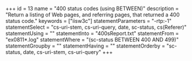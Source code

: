 +++
id = 13
name = "400 status codes (using BETWEEN)"
description = "Return a listing of Web pages, and referring pages, that returned a 400 status code."
keywords = ["iisw3c"]
statementParameters = "-rtp:-1"
statementSelect = "cs-uri-stem, cs-uri-query, date, sc-status, cs(Referer)"
statementUsing = ""
statementInto = "400sReport.txt"
statementFrom = "ex0811*.log"
statementWhere = "(sc-status BETWEEN 400 AND 499)"
statementGroupby = ""
statementHaving = ""
statementOrderby = "sc-status, date, cs-uri-stem, cs-uri-query"
+++


